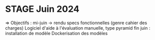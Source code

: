 # STAGE Juin 2024
=> Objectifs : mi-juin -> rendu specs fonctionnelles (genre cahier des charges) 
Logiciel d'aide à l'évaluation manuelle, type pyramid
fin juin : installation de modèle 
Dockerisation des modèles
